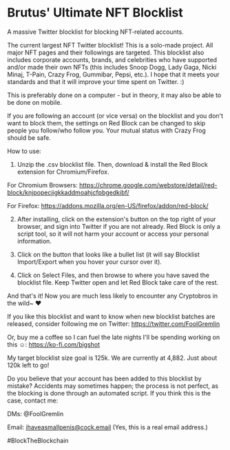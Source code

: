# Brutus' Ultimate NFT Blocklist
A massive Twitter blocklist for blocking NFT-related accounts.

The current largest NFT Twitter blocklist! This is a solo-made project. All major NFT pages and their followings are targeted. This blocklist also includes corporate accounts, brands, and celebrities who have supported and/or made their own NFTs (this includes Snoop Dogg, Lady Gaga, Nicki Minaj, T-Pain, Crazy Frog, Gummibar, Pepsi, etc.). I hope that it meets your standards and that it will improve your time spent on Twitter. :)

This is preferably done on a computer - but in theory, it may also be able to be done on mobile.

If you are following an account (or vice versa) on the blocklist and you don't want to block them, the settings on Red Block can be changed to skip people you follow/who follow you. Your mutual status with Crazy Frog should be safe.

How to use:

1. Unzip the .csv blocklist file. Then, download & install the Red Block extension for Chromium/Firefox.

For Chromium Browsers: https://chrome.google.com/webstore/detail/red-block/knjpopecjigkkaddmoahjcfpbgedkibf/

For Firefox: https://addons.mozilla.org/en-US/firefox/addon/red-block/

2. After installing, click on the extension's button on the top right of your browser, and sign into Twitter if you are not already. Red Block is only a script tool, so it will not harm your account or access your personal information.

3. Click on the button that looks like a bullet list (it will say Blocklist Import/Export when you hover your cursor over it).

4. Click on Select Files, and then browse to where you have saved the blocklist file. Keep Twitter open and let Red Block take care of the rest.

And that's it! Now you are much less likely to encounter any Cryptobros in the wild~ ♥


If you like this blocklist and want to know when new blocklist batches are released, consider following me on Twitter: https://twitter.com/FoolGremlin

Or, buy me a coffee so I can fuel the late nights I'll be spending working on this ☺: https://ko-fi.com/bigshot

My target blocklist size goal is 125k. We are currently at 4,882. Just about 120k left to go!


Do you believe that your account has been added to this blocklist by mistake? Accidents may sometimes happen; the process is not perfect, as the blocking is done through an automated script. If you think this is the case, contact me:

DMs: @FoolGremlin

Email: ihaveasmallpenis@cock.email (Yes, this is a real email address.)

#BlockTheBlockchain
